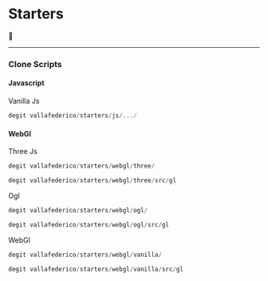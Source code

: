 # Starters

👀

---

### Clone Scripts

#### Javascript

Vanilla Js

```JavaScript
degit vallafederico/starters/js/.../
```

#### WebGl

Three Js

```JavaScript
degit vallafederico/starters/webgl/three/
```

```JavaScript
degit vallafederico/starters/webgl/three/src/gl
```

Ogl

```JavaScript
degit vallafederico/starters/webgl/ogl/
```

```JavaScript
degit vallafederico/starters/webgl/ogl/src/gl
```

WebGl

```JavaScript
degit vallafederico/starters/webgl/vanilla/
```

```JavaScript
degit vallafederico/starters/webgl/vanilla/src/gl
```

